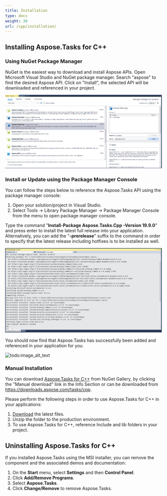 ```yaml
---
title: Installation
type: docs
weight: 30
url: /cpp/installation/
---
```


## **Installing Aspose.Tasks for C++**
### **Using NuGet Package Manager**
NuGet is the easiest way to download and install Aspose APIs. Open Microsoft Visual Studio and NuGet package manager. Search "aspose" to find the desired Aspose API. Click on "Install", the selected API will be downloaded and referenced in your project.

![todo:image_alt_text](installation_1.png)
### **Install or Update using the Package Manager Console**
You can follow the steps below to reference the Aspose.Tasks API using the package manager console:

1. Open your solution/project in Visual Studio.
2. Select Tools -> Library Package Manager -> Package Manager Console from the menu to open package manager console.

Type the command "**Install-Package Aspose.Tasks.Cpp -Version 19.9.0**” and press enter to install the latest full release into your application. Alternatively, you can add the "**-prerelease**" suffix to the command in order to specify that the latest release including hotfixes is to be installed as well.

![todo:image_alt_text](installation_2.jpg)

You should now find that Aspose.Tasks has successfully been added and referenced in your application for you.

![todo:image_alt_text](/download/attachments/16286440/734664108)


### **Manual Installation**
You can download [Aspose.Tasks for C++](https://www.nuget.org/packages/Aspose.Tasks.Cpp/) from NuGet Gallery, by clicking the "Manual download" link in the Info Section or can be downloaded from <https://downloads.aspose.com/tasks/cpp>.

Please perform the following steps in order to use Aspose.Tasks for C++ in your applications:

1. [Download](https://www.nuget.org/packages/Aspose.Tasks.Cpp/) the latest files.
2. Unzip the folder to the production environment.
3. To use Aspose.Tasks for C++, reference Include and lib folders in your project.
## **Uninstalling Aspose.Tasks for C++**
If you installed Aspose.Tasks using the MSI installer, you can remove the component and the associated demos and documentation:

1. On the **Start** menu, select **Settings** and then **Control Panel**.
2. Click **Add/Remove Programs**.
3. Select **Aspose.Tasks**.
4. Click **Change/Remove** to remove Aspose.Tasks.
